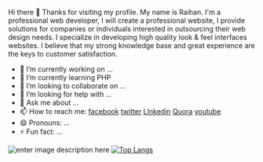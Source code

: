 Hi there 👋 Thanks for visiting my profile.
My name is Raihan. I'm a professional web developer, І will create a professional website, I provide solutions for companies or individuals interested in outsourcing their web design needs. I specialize in developing high quality look & feel interfaces websites. I believe that my strong knowledge base and great experience are the keys to customer satisfaction.





- 🔭 I’m currently working on ...
- 🌱 I’m currently learning PHP
- 👯 I’m looking to collaborate on ...
- 🤔 I’m looking for help with ...
- 💬 Ask me about ...
- 📫 How to reach me: [facebook](https://www.facebook.com/raihan.mahmudi.50/) [twitter](https://twitter.com/mdabraihan40)  [LInkedin](https://www.linkedin.com/in/raihaninfo/)  [Quora](https://bn.quora.com/profile/Raihan-Mahmudi)  [youtube](https://www.youtube.com/channel/UCGVxeXuClUmtALDJcIlTIMw)  
- 😄 Pronouns: ...
- ⚡ Fun fact: ...




![enter image description here](https://github-readme-stats.vercel.app/api?username=raihaninfo&&show_icons=true&title_color=ffffff&icon_color=bb2acf&text_color=daf7dc&bg_color=151515)
[![Top Langs](https://github-readme-stats.vercel.app/api/top-langs/?username=raihaninfo)](https://github.com/raihaninfo/github-readme-stats)


